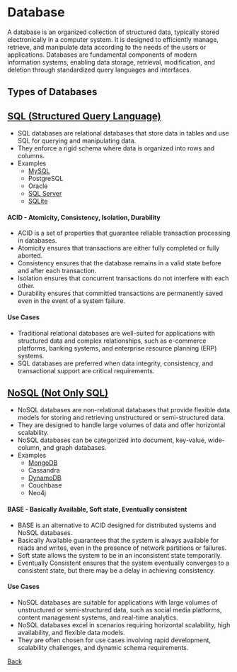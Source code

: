 # Database

A database is an organized collection of structured data, typically stored electronically in a computer system. It is designed to efficiently manage, retrieve, and manipulate data according to the needs of the users or applications. Databases are fundamental components of modern information systems, enabling data storage, retrieval, modification, and deletion through standardized query languages and interfaces.

## Types of Databases

## [SQL (Structured Query Language)](sql/sql.md)
   - SQL databases are relational databases that store data in tables and use SQL for querying and manipulating data.
   - They enforce a rigid schema where data is organized into rows and columns.
   - Examples
     - [MySQL](sql/mysql/mysql.md) 
     - PostgreSQL 
     - Oracle
     - [SQL Server](sql/microsoft_sql_server/microsoft_sql_server.md)
     - [SQLite](sql/sqlite/sqlite.md)

#### ACID - Atomicity, Consistency, Isolation, Durability
   - ACID is a set of properties that guarantee reliable transaction processing in databases.
   - Atomicity ensures that transactions are either fully completed or fully aborted.
   - Consistency ensures that the database remains in a valid state before and after each transaction.
   - Isolation ensures that concurrent transactions do not interfere with each other.
   - Durability ensures that committed transactions are permanently saved even in the event of a system failure.

#### Use Cases

   - Traditional relational databases are well-suited for applications with structured data and complex relationships, such as e-commerce platforms, banking systems, and enterprise resource planning (ERP) systems.
   - SQL databases are preferred when data integrity, consistency, and transactional support are critical requirements.

## [NoSQL (Not Only SQL)](nosql/nosql.md)
   - NoSQL databases are non-relational databases that provide flexible data models for storing and retrieving unstructured or semi-structured data.
   - They are designed to handle large volumes of data and offer horizontal scalability.
   - NoSQL databases can be categorized into document, key-value, wide-column, and graph databases.
   - Examples 
     - [MongoDB](nosql/mongo_db/mongo_db.md)
     - Cassandra
     - [DynamoDB](nosql/dynamo_db/dynamo_db.md)
     - Couchbase
     - Neo4j

#### BASE - Basically Available, Soft state, Eventually consistent
   - BASE is an alternative to ACID designed for distributed systems and NoSQL databases.
   - Basically Available guarantees that the system is always available for reads and writes, even in the presence of network partitions or failures.
   - Soft state allows the system to be in an inconsistent state temporarily.
   - Eventually Consistent ensures that the system eventually converges to a consistent state, but there may be a delay in achieving consistency.


#### Use Cases

   - NoSQL databases are suitable for applications with large volumes of unstructured or semi-structured data, such as social media platforms, content management systems, and real-time analytics.
   - NoSQL databases excel in scenarios requiring horizontal scalability, high availability, and flexible data models.
   - They are often chosen for use cases involving rapid development, scalability challenges, and dynamic schema requirements.

[Back](../learn.md)  